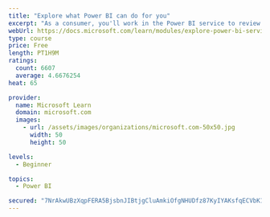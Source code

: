 ```yaml
---
title: "Explore what Power BI can do for you"
excerpt: "As a consumer, you'll work in the Power BI service to review and interact with content that has been shared with you. This module provides the foundational information that you need to work effectively in the Power BI service."
webUrl: https://docs.microsoft.com/learn/modules/explore-power-bi-service/
type: course
price: Free
length: PT1H9M
ratings:
  count: 6607
  average: 4.6676254
heat: 65

provider:
  name: Microsoft Learn
  domain: microsoft.com
  images:
    - url: /assets/images/organizations/microsoft.com-50x50.jpg
      width: 50
      height: 50

levels:
  - Beginner

topics:
  - Power BI

secured: "7NrAkwUBzXqpFERA5BjsbnJIBtjgCluAmkiOfgNHUDfz87KyIYAKsfqECVbK1uYqLLfetYtvM5SakkihR5qDUgvmESb23qEQS96DHCn0S809CWH8DyPYQVawbdIz0R1tXySl8L92ixpA3rOR59TCNw4yKqLJAc8mSsNcwiFFBbQ6SeLd0wb5cOM68xt5K6zr7urWjw/41q/aQnUMdheoZzPGhvmlSkUpG8kVwUNpwewhoUm+elMiEycKkcl6w2cOg3WjP1kDctlxli3ZXMazwJtxX0d+iEWGPhbSbMQJN2zNKH/rVU2FfRdXfqwQaA2yPNWXpvrLfDQZXdSaBHlkFcCP4CtV8byO7+FFW2UNIjPWd1fOQ5UiSdvxYLkWBdrOKaT3AE/lILuoTutoO9MLKrZ3IfG1jLOrst8Ql6Z7rYA=;/ey41+dVW8EoULmepBYIpw=="
---
```


